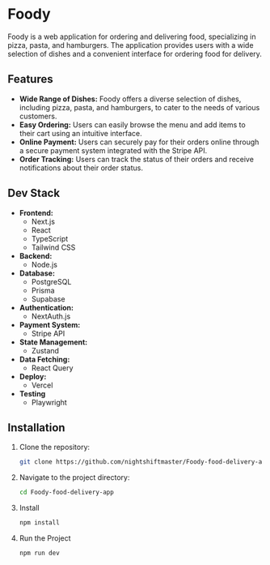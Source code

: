 # Foody

Foody is a web application for ordering and delivering food, specializing in pizza, pasta, and hamburgers. The application provides users with a wide selection of dishes and a convenient interface for ordering food for delivery.

## Features

- **Wide Range of Dishes:** Foody offers a diverse selection of dishes, including pizza, pasta, and hamburgers, to cater to the needs of various customers.
- **Easy Ordering:** Users can easily browse the menu and add items to their cart using an intuitive interface.
- **Online Payment:** Users can securely pay for their orders online through a secure payment system integrated with the Stripe API.
- **Order Tracking:** Users can track the status of their orders and receive notifications about their order status.

## Dev Stack

- **Frontend:**
  - Next.js
  - React
  - TypeScript
  - Tailwind CSS
- **Backend:**
  - Node.js
- **Database:**
  - PostgreSQL
  - Prisma
  - Supabase
- **Authentication:**
  - NextAuth.js
- **Payment System:**
  - Stripe API
- **State Management:**
  - Zustand
- **Data Fetching:**
  - React Query
- **Deploy:**
  - Vercel
- **Testing**
  - Playwright

## Installation

1. Clone the repository:

   ```bash
   git clone https://github.com/nightshiftmaster/Foody-food-delivery-app
   ```

2. Navigate to the project directory:

   ```bash
   cd Foody-food-delivery-app
   ```

3. Install

   ```bash
   npm install
   ```

4. Run the Project

   ```bash
   npm run dev
   ```
